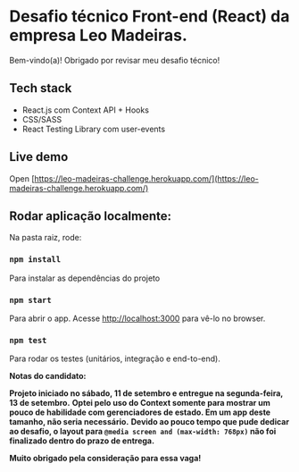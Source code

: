 # Desafio técnico Front-end (React) da empresa Leo Madeiras.

Bem-vindo(a)! Obrigado por revisar meu desafio técnico!

## Tech stack
- React.js com Context API + Hooks
- CSS/SASS
- React Testing Library com user-events

## Live demo

Open [https://leo-madeiras-challenge.herokuapp.com/](https://leo-madeiras-challenge.herokuapp.com/)

## Rodar aplicação localmente:

Na pasta raiz, rode:

### `npm install`

Para instalar as dependências do projeto

### `npm start`

Para abrir o app.
Acesse [http://localhost:3000](http://localhost:3000) para vê-lo no browser.

### `npm test`

Para rodar os testes (unitários, integração e end-to-end).

**Notas do candidato:**

**Projeto iniciado no sábado, 11 de setembro e entregue na segunda-feira, 13 de setembro.**
**Optei pelo uso do Context somente para mostrar um pouco de habilidade com gerenciadores de estado. Em um app deste tamanho, não seria necessário.**
**Devido ao pouco tempo que pude dedicar ao desafio, o layout para `@media screen and (max-width: 768px)` não foi finalizado dentro do prazo de entrega.**

**Muito obrigado pela consideração para essa vaga!**
